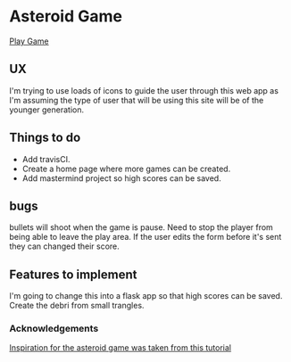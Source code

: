 # Asteroid Game

[Play Game](https://fd-games.herokuapp.com/)

## UX

I'm trying to use loads of icons to guide the user through this web app as I'm assuming the type of user that will be using this site will be of the younger generation.

## Things to do

- Add travisCI.
- Create a home page where more games can be created.
- Add mastermind project so high scores can be saved.

## bugs

bullets will shoot when the game is pause.
Need to stop the player from being able to leave the play area.
If the user edits the form before it's sent they can changed their score.

## Features to implement

I'm going to change this into a flask app so that high scores can be saved.
Create the debri from small trangles.

### Acknowledgements

[Inspiration for the asteroid game was taken from this tutorial](https://www.youtube.com/watch?v=eI9idPTT0c4&t=24s)
